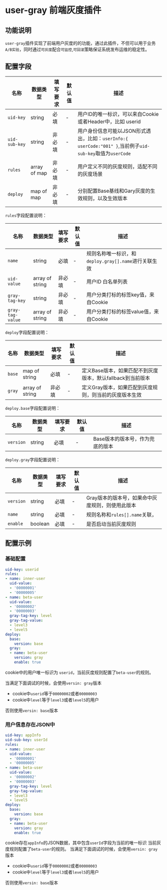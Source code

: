 # user-gray 前端灰度插件
## 功能说明
`user-gray`插件实现了前端用户灰度的的功能，通过此插件，不但可以用于业务`A/B实验`，同时通过`可灰度`配合`可监控`,`可回滚`策略保证系统发布运维的稳定性。

## 配置字段
| 名称             | 数据类型         | 填写要求 | 默认值 | 描述                                                                                |
|----------------|--------------|------|-----|-----------------------------------------------------------------------------------|
| `uid-key`         | string       | 必填   | -   | 用户ID的唯一标识，可以来自Cookie或者Header中，比如 userid                                           |
| `uid-sub-key`    | string       | 非必填   | -   | 用户身份信息可能以JSON形式透出，比如：`userInfo:{ userCode:"001" }`,当前例子`uid-sub-key`取值为`userCode` |
| `rules`      | array of map | 非必填  | -   | 用户定义不同的灰度规则，适配不同的灰度场景                                                             |
| `deploy` | map of map   | 非必填  | -   | 分别配置Base基线和Gary灰度的生效规则，以及生效版本                                                         |

`rules`字段配置说明：

| 名称             | 数据类型         | 填写要求 | 默认值 | 描述                                                                                |
|----------------|--------------|------|-----|-----------------------------------------------------------------------------------|
| `name`         | string       | 必填   | -   | 规则名称唯一标识，和`deploy.gray[].name`进行关联生效                                          |
| `uid-value`    | array of string       | 非必填   | -   | 用户ID 白名单列表 |
| `gray-tag-key`      | string | 非必填  | -   | 用户分类打标的标签key值，来自Cookie                                                             |
| `gray-tag-value` | array of string   | 非必填  | -   | 用户分类打标的标签value值，来自Cookie                                                         |


`deploy`字段配置说明：

| 名称             | 数据类型         | 填写要求 | 默认值 | 描述                                                                                |
|----------------|--------------|------|-----|-----------------------------------------------------------------------------------|
| `base`         | map of string       | 必填   | -   | 定义Base版本，如果匹配不到灰度版本，默认fallback到当前版本                                         |
| `gray`    | array of string       | 非必填   | -   | 定义Gray版本，如果匹配到灰度规则，则当前的灰度版本生效 |

`deploy.base`字段配置说明：

| 名称             | 数据类型         | 填写要求 | 默认值 | 描述                                                                                |
|----------------|--------------|------|-----|-----------------------------------------------------------------------------------|
| `version`         | string       | 必填   | -   | Base版本的版本号，作为兜底的版本                                         |

`deploy.gray`字段配置说明：

| 名称     | 数据类型   | 填写要求 | 默认值 | 描述                         |
|--------|--------|------|-----|----------------------------|
| `version`  | string | 必填   | -   | Gray版本的版本号，如果命中灰度规则，则使用此版本 |
| `name` | string | 必填   | -   | 规则名称和`rules[].name`关联，     |
| `enable`  | boolean   | 必填   | -   | 是否启动当前灰度规则                 |

## 配置示例
### 基础配置
```yml
uid-key: userid
rules:
- name: inner-user
  uid-value:
  - '00000001'
  - '00000005'
- name: beta-user
  uid-value:
  - '00000002'
  - '00000003'
  gray-tag-key: level
  gray-tag-value:
  - level3
  - level5
deploy:
  base:
    version: base
  gray:
  - name: beta-user
    version: gray
    enable: true
```


cookie中的用户唯一标识为 `userid`，当前灰度规则配置了`beta-user`的规则。

当满足下面调试的时候，会使用`versin: gray`版本
- cookie中`userid`等于`00000002`或者`00000003`
- cookie中`level`等于`level3`或者`level5`的用户

否则使用`versin: base`版本

### 用户信息存在JSON中

```yml
uid-key: appInfo
uid-sub-key: userId
rules:
- name: inner-user
  uid-value:
  - '00000001'
  - '00000005'
- name: beta-user
  uid-value:
  - '00000002'
  - '00000003'
  gray-tag-key: level
  gray-tag-value:
  - level3
  - level5
deploy:
  base:
    version: base
  gray:
  - name: beta-user
    version: gray
    enable: true
```

cookie存在`appInfo`的JSON数据，其中包含`userId`字段为当前的唯一标识
当前灰度规则配置了`beta-user`的规则。
当满足下面调试的时候，会使用`versin: gray`版本
- cookie中`userid`等于`00000002`或者`00000003`
- cookie中`level`等于`level3`或者`level5`的用户

否则使用`versin: base`版本